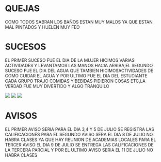 <!DOCTYPE html>
<html>
    <head>
        <title>NOTICIAS DEL CBTIS 19</title>
        <meta name="description"content="SUCESOS">
    </head>
    <body>
        <h1>QUEJAS</h1>
        <p>COMO TODOS SABRAN LOS BAÑOS ESTAN MUY MALOS YA QUE ESTAN MAL PINTADOS Y HUELEN MUY FEO</p>
        <h1>SUCESOS</h1>
        <p>EL PRIMER SUCESO FUE EL DIA DE LA MUJER HICIMOS VARIAS ACTIVIDADES Y LEVANTAMOS LAS MANOS HACIA ARRIBA,EL SEGUNDO SUCESO FUE EL DIA DEL AGUA QUE TAMBIEN HICIMOSACTIVIDADES DE COMO CUIDAR EL AGUA Y POR ULTIMO FUE EL DIA DEL ESTUDIANTE CADA GRUPO TRAJO COMIDAS Y BEBIDAS PIDIERON COSAS ETC,LA VERDAD FUE MUY DIVERTIDO Y ALGO TRANQUILO</p>
        <img src="search.app.goo.gl/xDNDmRm"/>                                  <img src="search.app.goo.gl/wr3ydzL"/>                                <img src="search.app.goo.gl/7mRpUrh"/>
        <h1>AVISOS</h1>
        <p>EL PRIMER AVISO SERIA PARA EL DIA 3,4 Y 5 DE JULIO SE REGISTRA LAS CALIFICACIONES PARA EL SEGUNDO AVISO SERA EL DIA 8 DE JULIO NO HABRA CLASES YA QUE HAY REUNION DE ACADEMIAS LOCALES PARA EL TERCER AVISO EL DIA 9 DE JULIO SE ENTREGA LAS CALIFICACIONES DE LA TERCERA PARCIAL Y POR EL ULTIMO AVISO SERIA EL 11 DE JULIO NO HABRA CLASES</p>

